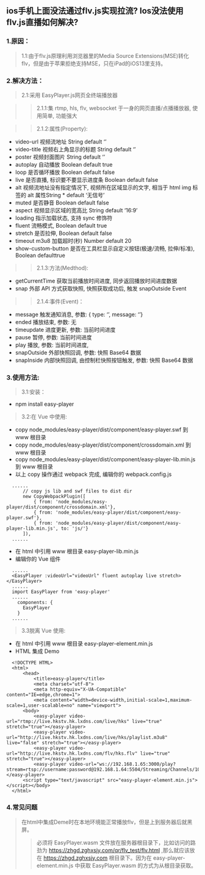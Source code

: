 ## ios手机上面没法通过flv.js实现拉流? Ios没法使用flv.js直播如何解决?

### 1.原因：
>1.1:由于flv.js原理利用浏览器里的Media Source Extensions(MSE)转化flv，但是由于苹果拒绝支持MSE，只在iPad的iOS13里支持。

### 2.解决方法：
>2.1:采用 EasyPlayer.js网页全终端播放器

>>2.1.1:集 rtmp, hls, flv, websocket 于一身的网页直播/点播播放器, 使用简单, 功能强大  

>>2.1.2:属性(Property):  
  * video-url 视频流地址 String default ‘’
  * video-title 视频右上角显示的标题 String default ‘’
  * poster 视频封面图片 String default ‘’
  * autoplay 自动播放 Boolean default true
  * loop 是否循环播放 Boolean default false
  * live 是否直播, 标识要不要显示进度条 Boolean default false
  * alt 视频流地址没有指定情况下, 视频所在区域显示的文字, 相当于 html img 标签的 alt 属性String * default ‘无信号’
  * muted 是否静音 Boolean default false
  * aspect 视频显示区域的宽高比 String default ‘16:9’
  * loading 指示加载状态, 支持 sync 修饰符
  * fluent 流畅模式, Boolean default true
  * stretch 是否拉伸, Boolean default false
  * timeout m3u8 加载超时(秒) Number default 20
  * show-custom-button 是否在工具栏显示自定义按钮(极速/流畅, 拉伸/标准), Boolean defaulttrue

>>2.1.3:方法(Medthod):  
  * getCurrentTime 获取当前播放时间进度, 同步返回播放时间进度数据
  * snap 外部 API 方式获取快照, 快照获取成功后, 触发 snapOutside Event

>>2.1.4:事件(Event)：  
  * message 触发通知消息, 参数: { type: ‘’, message: ‘’}
  * ended 播放结束, 参数: 无
  * timeupdate 进度更新, 参数: 当前时间进度
  * pause 暂停, 参数: 当前时间进度
  * play 播放, 参数: 当前时间进度,
  * snapOutside 外部快照回调, 参数: 快照 Base64 数据
  * snapInside 内部快照回调, 由控制栏快照按钮触发, 参数: 快照 Base64 数据

### 3.使用方法:
  >3.1:安装：  
  * npm install easy-player

  >3.2:在 Vue 中使用:
  * copy node_modules/easy-player/dist/component/easy-player.swf 到 www 根目录
  * copy node_modules/easy-player/dist/component/crossdomain.xml 到 www 根目录
  * copy node_modules/easy-player/dist/component/easy-player-lib.min.js 到 www 根目录
  * 以上 copy 操作通过 webpack 完成, 编辑你的 webpack.config.js
  ```
    ......
        // copy js lib and swf files to dist dir
        new CopyWebpackPlugin([
            { from: 'node_modules/easy-player/dist/component/crossdomain.xml'},
            { from: 'node_modules/easy-player/dist/component/easy-player.swf'},
            { from: 'node_modules/easy-player/dist/component/easy-player-lib.min.js', to: 'js/'}
        ]),
    ......
  ```
  * 在 html 中引用 www 根目录 easy-player-lib.min.js
  * 编辑你的 Vue 组件
  ```
    ......
    <EasyPlayer :videoUrl="videoUrl" fluent autoplay live stretch></EasyPlayer>
    ......
    import EasyPlayer from 'easy-player'
    ......
      components: {
        EasyPlayer
      }
    ......

  ```
>3.3脱离 Vue 使用:
* 在 html 中引用 www 根目录 easy-player-element.min.js
* HTML 集成 Demo
```
  <!DOCTYPE HTML>
  <html>
      <head>
          <title>easy-player</title>
          <meta charset="utf-8">
          <meta http-equiv="X-UA-Compatible" content="IE=edge,chrome=1">
          <meta content="width=device-width,initial-scale=1,maximum-scale=1,user-scalable=no" name="viewport">
      <body>      
          <easy-player video-url="rtmp://live.hkstv.hk.lxdns.com/live/hks" live="true" stretch="true"></easy-player>
          <easy-player video-url="http://live.hkstv.hk.lxdns.com/live/hks/playlist.m3u8" live="false" stretch="true"></easy-player>
          <easy-player video-url="http://live.hkstv.hk.lxdns.com/flv/hks.flv" live="true" stretch="true"></easy-player>
          <easy-player video-url="ws://192.168.1.65:3000/play?stream=rtsp://username:password@192.168.1.64:5504/Streaming/Channels/102"></easy-player>
      <script type="text/javascript" src="easy-player-element.min.js"></script></body>
  </html>
```

### 4.常见问题
 > 在html中集成Deme时在本地环境能正常播放flv，但是上到服务器后就黑屏。  
 >> 必须将 EasyPlayer.wasm 文件放在服务器根目录下，比如访问的路劲为 https://zhgd.zghxsjy.com/qr/flv_test/flv.html ,那么就应该放在 https://zhgd.zghxsjy.com 根目录下。因为在 easy-player-element.min.js 中获取 EasyPlayer.wasm 的方式为从根目录获取。